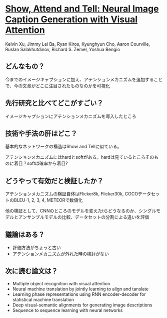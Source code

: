 # [Show, Attend and Tell: Neural Image Caption Generation with Visual Attention](https://arxiv.org/pdf/1502.03044.pdf)
Kelvin Xu, Jimmy Lei Ba, Ryan Kiros, Kyunghyun Cho, Aaron Courville, Ruslan Salakhutdinov, 
Richard S. Zemel, Yoshua Bengio

## どんなもの？
今までのイメージキャプションに加え、アテンションメカニズムを追加することで、今の文章がどこに注目されたものなのかを可視化

## 先行研究と比べてどこがすごい？
イメージキャプションにアテンションメカニズムを導入したところ

## 技術や手法の肝はどこ？
基本的なネットワークの構造はShow and Tellに似ている。

アテンションメカニズムにはhardとsoftがある。hardは見ているところそのものに着目？softは確率から着目?

## どうやって有効だと検証したか？
アテンションメカニズムの検証自体はFlicker8k, Flicker30k, COCOデータセットのBLEU-1, 2, 3, 4, METEORで数値化

他の検証として、CNNのところのモデルを変えたtらどうなるのか、シングルモデルとアンサンブルモデルの比較、データセットの分割による違いを評価

## 議論はある？
* 評価方法がちょっと古い
* アテンションメカニズムが外れた時の検討がない

## 次に読む論文は？
* Multiple object recognition with visual attention
* Neural machine translation by jointly learning to align and tanslate
* Learning phase representations using RNN encoder-decoder for statistical machine translation
* Deep visual-semantic alignments for generating image descriptions
* Sequence to sequence learning with neural networks
